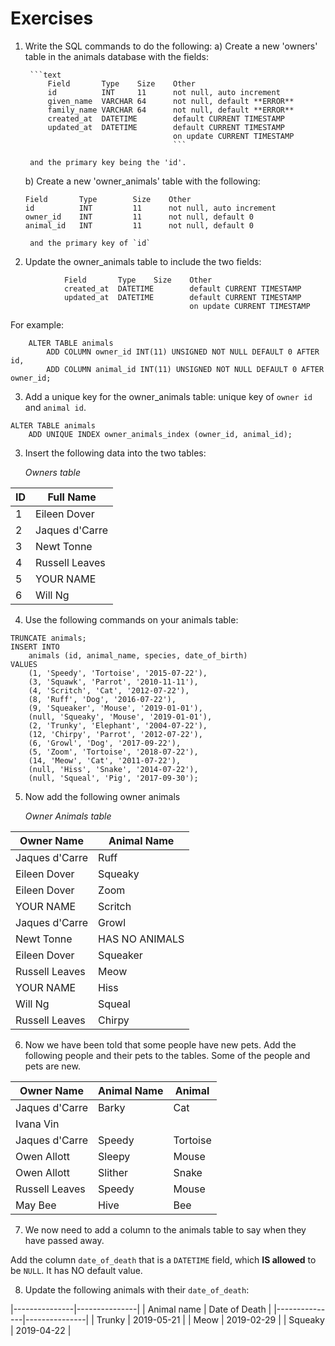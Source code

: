 # Exercises

1) Write the SQL commands to do the following:
    a)  Create a new 'owners' table in the animals database
        with the fields:
        
        ```text
            Field       Type    Size    Other
            id          INT     11      not null, auto increment
            given_name  VARCHAR 64      not null, default **ERROR**
            family_name VARCHAR 64      not null, default **ERROR**
            created_at  DATETIME        default CURRENT TIMESTAMP
            updated_at  DATETIME        default CURRENT TIMESTAMP
                                        on update CURRENT TIMESTAMP
                                        ```        

        and the primary key being the 'id'.                                        
    
    b)  Create a new 'owner_animals' table with the following:
    ```text
    Field       Type        Size    Other
    id          INT         11      not null, auto increment
    owner_id    INT         11      not null, default 0
    animal_id   INT         11      not null, default 0
    ```
        and the primary key of `id`
       
       
2)  Update the owner_animals table to include the two fields:
```text
            Field       Type    Size    Other
            created_at  DATETIME        default CURRENT TIMESTAMP
            updated_at  DATETIME        default CURRENT TIMESTAMP
                                        on update CURRENT TIMESTAMP
```
For example:
```mysql
    ALTER TABLE animals
    	ADD COLUMN owner_id INT(11) UNSIGNED NOT NULL DEFAULT 0 AFTER id,
 	    ADD COLUMN animal_id INT(11) UNSIGNED NOT NULL DEFAULT 0 AFTER owner_id;
```    
3) Add a unique key for the owner_animals table:
        unique key of `owner id` and `animal id`.
```mysql
ALTER TABLE animals
	ADD UNIQUE INDEX owner_animals_index (owner_id, animal_id);
```
3) Insert the following data into the two tables:

    *Owners table*
    
| ID | Full Name        |
|----|------------------|
| 1  | Eileen Dover     |
| 2  | Jaques d'Carre   |
| 3  | Newt Tonne       |
| 4  | Russell Leaves   |
| 5  | YOUR NAME        |
| 6  | Will Ng          |
    
4) Use the following commands on your animals table:
```mysql
TRUNCATE animals;
INSERT INTO 
    animals (id, animal_name, species, date_of_birth) 
VALUES 
    (1, 'Speedy', 'Tortoise', '2015-07-22'),
    (3, 'Squawk', 'Parrot', '2010-11-11'),
    (4, 'Scritch', 'Cat', '2012-07-22'),
    (8, 'Ruff', 'Dog', '2016-07-22'),
    (9, 'Squeaker', 'Mouse', '2019-01-01'),
    (null, 'Squeaky', 'Mouse', '2019-01-01'),
    (2, 'Trunky', 'Elephant', '2004-07-22'),
    (12, 'Chirpy', 'Parrot', '2012-07-22'),
    (6, 'Growl', 'Dog', '2017-09-22'),
    (5, 'Zoom', 'Tortoise', '2018-07-22'),
    (14, 'Meow', 'Cat', '2011-07-22'),
    (null, 'Hiss', 'Snake', '2014-07-22'),
    (null, 'Squeal', 'Pig', '2017-09-30');
```

5) Now add the following owner animals    
    
    *Owner Animals table*
    
| Owner Name       | Animal Name        |
|------------------|--------------------|
| Jaques d'Carre   | Ruff               |
| Eileen Dover     | Squeaky            |
| Eileen Dover     | Zoom               |
| YOUR NAME        | Scritch            |
| Jaques d'Carre   | Growl              |
| Newt Tonne       | HAS NO ANIMALS     |
| Eileen Dover     | Squeaker           |
| Russell Leaves   | Meow               |
| YOUR NAME        | Hiss               |
| Will Ng          | Squeal             |
| Russell Leaves   | Chirpy             |
                
6) Now we have been told that some people have new pets.
    Add the following people and their pets to the tables.
    Some of the people and pets are new.
    
| Owner Name       | Animal Name        | Animal        |
|------------------|--------------------|---------------|
| Jaques d'Carre   | Barky              | Cat           |
| Ivana Vin        |                    |               |
| Jaques d'Carre   | Speedy             | Tortoise      |
| Owen Allott      | Sleepy             | Mouse         |
| Owen Allott      | Slither            | Snake         |
| Russell Leaves   | Speedy             | Mouse         |    
| May Bee          | Hive               | Bee           |

7) We now need to add a column to the animals table to say when
they have passed away.

Add the column `date_of_death` that is a `DATETIME` field, which **IS allowed** to be `NULL`. It has NO default value.  

8) Update the following animals with their `date_of_death`:

|---------------|---------------|
| Animal name   | Date of Death |
|---------------|---------------|
| Trunky        | 2019-05-21    |
| Meow          | 2019-02-29    |
| Squeaky       | 2019-04-22    |

